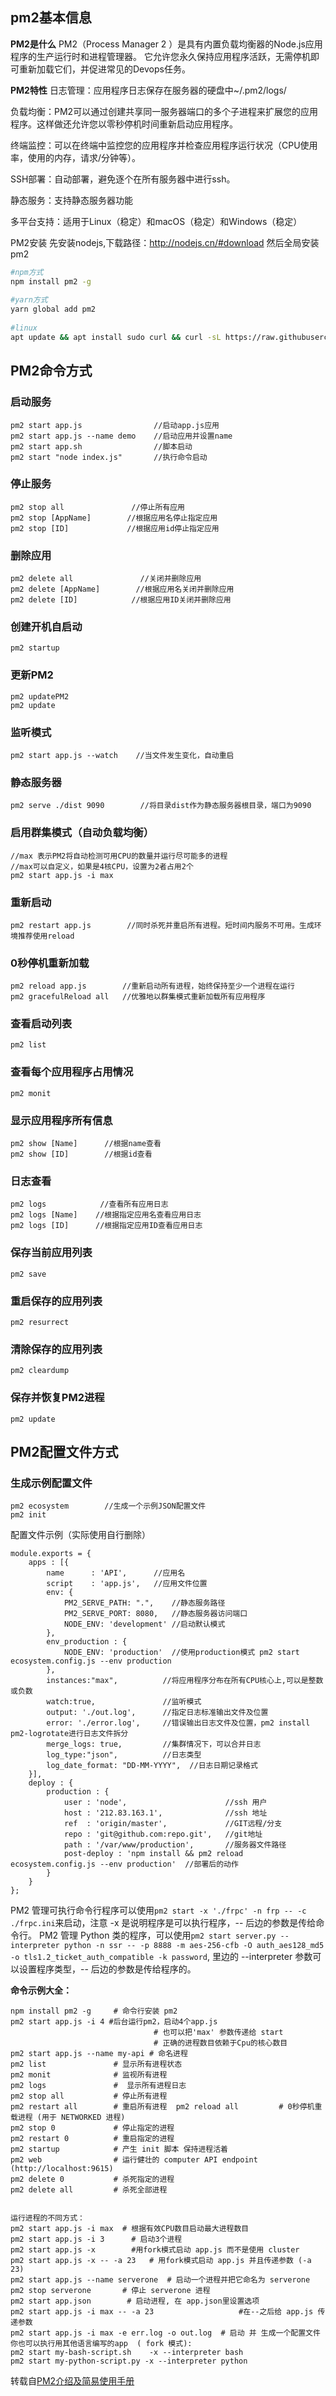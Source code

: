 ## pm2基本信息

**PM2是什么**
 PM2（Process Manager 2 ）是具有内置负载均衡器的Node.js应用程序的生产运行时和进程管理器。 它允许您永久保持应用程序活跃，无需停机即可重新加载它们，并促进常见的Devops任务。

**PM2特性**
 日志管理：应用程序日志保存在服务器的硬盘中~/.pm2/logs/

负载均衡：PM2可以通过创建共享同一服务器端口的多个子进程来扩展您的应用程序。这样做还允许您以零秒停机时间重新启动应用程序。

终端监控：可以在终端中监控您的应用程序并检查应用程序运行状况（CPU使用率，使用的内存，请求/分钟等）。

SSH部署：自动部署，避免逐个在所有服务器中进行ssh。

静态服务：支持静态服务器功能

多平台支持：适用于Linux（稳定）和macOS（稳定）和Windows（稳定）

PM2安装 先安装nodejs,下载路径：http://nodejs.cn/#download 然后全局安装pm2

```bash
#npm方式
npm install pm2 -g
 
#yarn方式
yarn global add pm2
 
#linux
apt update && apt install sudo curl && curl -sL https://raw.githubusercontent.com/Unitech/pm2/master/packager/setup.deb.sh | sudo -E bash -
```

## PM2命令方式

### 启动服务

```
pm2 start app.js                //启动app.js应用
pm2 start app.js --name demo    //启动应用并设置name
pm2 start app.sh                //脚本启动
pm2 start "node index.js"       //执行命令启动
```

### 停止服务

```
pm2 stop all               //停止所有应用
pm2 stop [AppName]        //根据应用名停止指定应用
pm2 stop [ID]             //根据应用id停止指定应用
```

### 删除应用

```
pm2 delete all               //关闭并删除应用
pm2 delete [AppName]        //根据应用名关闭并删除应用
pm2 delete [ID]            //根据应用ID关闭并删除应用
```

### 创建开机自启动

```
pm2 startup
```

### 更新PM2

```
pm2 updatePM2
pm2 update
```

### 监听模式

```
pm2 start app.js --watch    //当文件发生变化，自动重启
```

### 静态服务器

```
pm2 serve ./dist 9090        //将目录dist作为静态服务器根目录，端口为9090
```

### 启用群集模式（自动负载均衡）

```
//max 表示PM2将自动检测可用CPU的数量并运行尽可能多的进程
//max可以自定义，如果是4核CPU，设置为2者占用2个
pm2 start app.js -i max
```

### 重新启动

```
pm2 restart app.js        //同时杀死并重启所有进程。短时间内服务不可用。生成环境推荐使用reload
```

### 0秒停机重新加载

```
pm2 reload app.js        //重新启动所有进程，始终保持至少一个进程在运行
pm2 gracefulReload all   //优雅地以群集模式重新加载所有应用程序
```

### 查看启动列表

```
pm2 list
```

### 查看每个应用程序占用情况

```
pm2 monit
```

### 显示应用程序所有信息

```
pm2 show [Name]      //根据name查看
pm2 show [ID]        //根据id查看
```

### 日志查看

```
pm2 logs            //查看所有应用日志
pm2 logs [Name]    //根据指定应用名查看应用日志
pm2 logs [ID]      //根据指定应用ID查看应用日志
```

### 保存当前应用列表

```
pm2 save
```

### 重启保存的应用列表

```
pm2 resurrect
```

### 清除保存的应用列表

```
pm2 cleardump
```

### 保存并恢复PM2进程

```
pm2 update
```

## PM2配置文件方式

### 生成示例配置文件

```
pm2 ecosystem        //生成一个示例JSON配置文件
pm2 init
```

配置文件示例（实际使用自行删除）

```
module.exports = {
    apps : [{
        name      : 'API',      //应用名
        script    : 'app.js',   //应用文件位置
        env: {
            PM2_SERVE_PATH: ".",    //静态服务路径
            PM2_SERVE_PORT: 8080,   //静态服务器访问端口
            NODE_ENV: 'development' //启动默认模式
        },
        env_production : {
            NODE_ENV: 'production'  //使用production模式 pm2 start ecosystem.config.js --env production
        },
        instances:"max",          //将应用程序分布在所有CPU核心上,可以是整数或负数
        watch:true,               //监听模式
        output: './out.log',      //指定日志标准输出文件及位置
        error: './error.log',     //错误输出日志文件及位置，pm2 install pm2-logrotate进行日志文件拆分
        merge_logs: true,         //集群情况下，可以合并日志
        log_type:"json",          //日志类型
        log_date_format: "DD-MM-YYYY",  //日志日期记录格式
    }],
    deploy : {
        production : {
            user : 'node',                      //ssh 用户
            host : '212.83.163.1',              //ssh 地址
            ref  : 'origin/master',             //GIT远程/分支
            repo : 'git@github.com:repo.git',   //git地址
            path : '/var/www/production',       //服务器文件路径
            post-deploy : 'npm install && pm2 reload ecosystem.config.js --env production'  //部署后的动作
        }
    }
};
```

 

PM2 管理可执行命令行程序可以使用`pm2 start -x './frpc' -n frp -- -c ./frpc.ini`来启动，注意 -x 是说明程序是可以执行程序，-- 后边的参数是传给命令行。
 PM2 管理 Python 类的程序，可以使用`pm2 start server.py --interpreter python -n ssr -- -p 8888 -m aes-256-cfb -O auth_aes128_md5 -o tls1.2_ticket_auth_compatible -k password`, 里边的 --interpreter 参数可以设置程序类型，-- 后边的参数是传给程序的。

 **命令示例大全：** 

```
npm install pm2 -g     # 命令行安装 pm2 
pm2 start app.js -i 4 #后台运行pm2，启动4个app.js 
                                # 也可以把'max' 参数传递给 start
                                # 正确的进程数目依赖于Cpu的核心数目
pm2 start app.js --name my-api # 命名进程
pm2 list               # 显示所有进程状态
pm2 monit              # 监视所有进程
pm2 logs               #  显示所有进程日志
pm2 stop all           # 停止所有进程
pm2 restart all        # 重启所有进程  pm2 reload all         # 0秒停机重载进程 (用于 NETWORKED 进程)
pm2 stop 0             # 停止指定的进程
pm2 restart 0          # 重启指定的进程
pm2 startup            # 产生 init 脚本 保持进程活着
pm2 web                # 运行健壮的 computer API endpoint (http://localhost:9615)
pm2 delete 0           # 杀死指定的进程
pm2 delete all         # 杀死全部进程


运行进程的不同方式：
pm2 start app.js -i max  # 根据有效CPU数目启动最大进程数目
pm2 start app.js -i 3      # 启动3个进程
pm2 start app.js -x        #用fork模式启动 app.js 而不是使用 cluster
pm2 start app.js -x -- -a 23   # 用fork模式启动 app.js 并且传递参数 (-a 23)
pm2 start app.js --name serverone  # 启动一个进程并把它命名为 serverone
pm2 stop serverone       # 停止 serverone 进程
pm2 start app.json        # 启动进程, 在 app.json里设置选项
pm2 start app.js -i max -- -a 23                   #在--之后给 app.js 传递参数
pm2 start app.js -i max -e err.log -o out.log  # 启动 并 生成一个配置文件
你也可以执行用其他语言编写的app  ( fork 模式):
pm2 start my-bash-script.sh    -x --interpreter bash
pm2 start my-python-script.py -x --interpreter python
```

 

转载自[PM2介绍及简易使用手册](http://auan.cn/internet/2059.html)